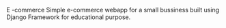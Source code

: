 E -commerce
Simple e-commerce webapp for a small bussiness built using Django Framework
for educational purpose.
